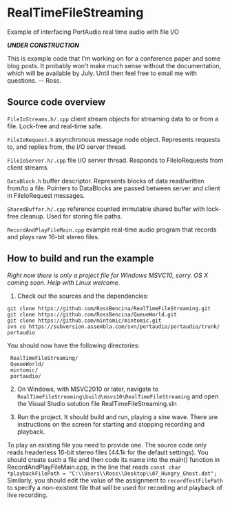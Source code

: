 RealTimeFileStreaming
=====================

Example of interfacing PortAudio real time audio with file I/O

***UNDER CONSTRUCTION***

This is example code that I'm working on for a conference paper and some blog posts. It probably won't make much sense without the documentation, which will be available by July. Until then feel free to email me with questions. -- Ross.

Source code overview
--------------------

`FileIoStreams.h/.cpp` client stream objects for streaming data to or from a file. Lock-free and real-time safe.

`FileIoRequest.h` asynchronous message node object. Represents requests to, and replies from, the I/O server thread.

`FileIoServer.h/.cpp` file I/O server thread. Responds to FileIoRequests from client streams.

`DataBlock.h` buffer descriptor. Represents blocks of data read/written from/to a file. Pointers to DataBlocks are passed between server and client in FileIoRequest messages.

`SharedBuffer.h/.cpp` reference counted immutable shared buffer with lock-free cleanup. Used for storing file paths. 

`RecordAndPlayFileMain.cpp` example real-time audio program that records and plays raw 16-bit stereo files.



How to build and run the example
--------------------------------

*Right now there is only a project file for Windows MSVC10, sorry. OS X coming soon. Help with Linux welcome.*

1. Check out the sources and the dependencies:

```
git clone https://github.com/RossBencina/RealTimeFileStreaming.git
git clone https://github.com/RossBencina/QueueWorld.git
git clone https://github.com/mintomic/mintomic.git
svn co https://subversion.assembla.com/svn/portaudio/portaudio/trunk/ portaudio
```

You should now have the following directories:

```
 RealTimeFileStreaming/
 QueueWorld/
 mintomic/
 portaudio/
```

2. On Windows, with MSVC2010 or later, navigate to `RealTimeFileStreaming\build\msvs10\RealTimeFileStreaming` and open the Visual Studio solution file RealTimeFileStreaming.sln

3. Run the project. It should build and run, playing a sine wave. There are instructions on the screen for starting and stopping recording and playback.

To play an existing file you need to provide one. The source code only reads headerless 16-bit stereo files (44.1k for the default settings). You should create such a file and then code its name into the main() function in RecordAndPlayFileMain.cpp, in the line that reads `const char *playbackFilePath = "C:\\Users\\Ross\\Desktop\\07_Hungry_Ghost.dat";` Similarly, you should edit the value of the assignment to `recordTestFilePath` to specify a non-existent file that will be used for recording and playback of live recording.

